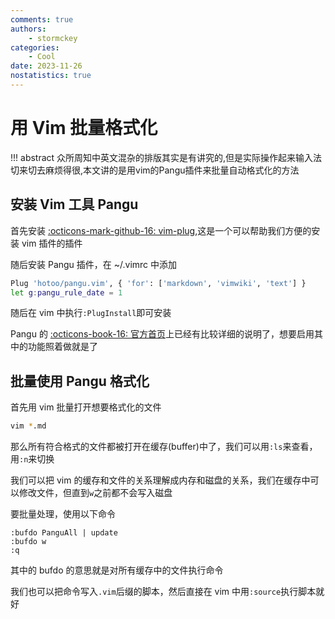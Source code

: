 ```yaml
---
comments: true
authors:
    - stormckey
categories:
    - Cool
date: 2023-11-26
nostatistics: true
---
```


# 用 Vim 批量格式化
!!! abstract
    众所周知中英文混杂的排版其实是有讲究的,但是实际操作起来输入法切来切去麻烦得很,本文讲的是用vim的Pangu插件来批量自动格式化的方法
<!-- more -->
## 安装 Vim 工具 Pangu

首先安装 [:octicons-mark-github-16: vim-plug](),这是一个可以帮助我们方便的安装 vim 插件的插件

随后安装 Pangu 插件，在 ~/.vimrc 中添加

```bash
Plug 'hotoo/pangu.vim', { 'for': ['markdown', 'vimwiki', 'text'] }
let g:pangu_rule_date = 1
```

随后在 vim 中执行`:PlugInstall`即可安装

Pangu 的 [:octicons-book-16: 官方首页](https://github.com/hotoo/pangu.vim)上已经有比较详细的说明了，想要启用其中的功能照着做就是了

## 批量使用 Pangu 格式化

首先用 vim 批量打开想要格式化的文件

```bash
vim *.md
```

那么所有符合格式的文件都被打开在缓存(buffer)中了，我们可以用`:ls`来查看，用`:n`来切换

我们可以把 vim 的缓存和文件的关系理解成内存和磁盘的关系，我们在缓存中可以修改文件，但直到`w`之前都不会写入磁盘

要批量处理，使用以下命令
```vim
:bufdo PanguAll | update
:bufdo w
:q
```

其中的 bufdo 的意思就是对所有缓存中的文件执行命令

我们也可以把命令写入`.vim`后缀的脚本，然后直接在 vim 中用`:source`执行脚本就好
